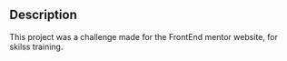 ## Description

This project was a challenge made for the FrontEnd mentor website, for skilss training.
